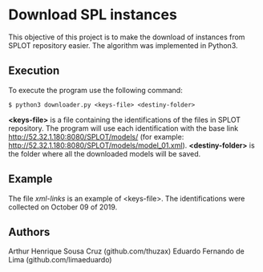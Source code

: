 # Download SPL instances
This objective of this project is to make the download of instances from SPLOT repository easier. The algorithm was implemented in Python3.

## Execution
To execute the program use the following command:

```
$ python3 downloader.py <keys-file> <destiny-folder>
```

**\<keys-file>** is a file containing the identifications of the files in SPLOT repository. The program will use each identification with the base link http://52.32.1.180:8080/SPLOT/models/ (for example: http://52.32.1.180:8080/SPLOT/models/model_01.xml).
**\<destiny-folder>** is the folder where all the downloaded models will be saved.

## Example

The file *xml-links* is an example of \<keys-file>. The identifications were collected on October 09 of 2019. 


## Authors

Arthur Henrique Sousa Cruz (github.com/thuzax)
Eduardo Fernando de Lima (github.com/limaeduardo)
